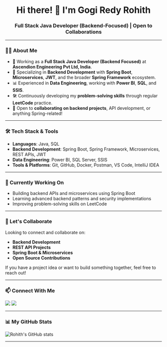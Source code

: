 <h1 align="center">Hi there! 👋 I'm Gogi Redy Rohith</h1>
<h3 align="center">Full Stack Java Developer (Backend-Focused) | Open to Collaborations</h3>

---

### 👨‍💻 About Me

- 💼 Working as a **Full Stack Java Developer (Backend Focused)** at **Ascendion Engineering Pvt Ltd, India**.
- 🚀 Specializing in **Backend Development** with **Spring Boot**, **Microservices**, **JWT**, and the broader **Spring Framework** ecosystem.
- 📊 Experienced in **Data Engineering**, working with **Power BI**, **SQL**, and **SSIS**.
- 🛠️ Continuously developing my **problem-solving skills** through regular **LeetCode** practice.
- 🤝 Open to **collaborating on backend projects**, API development, or anything Spring-related!

---

### 🛠️ Tech Stack & Tools

- **Languages**: Java, SQL
- **Backend Development**: Spring Boot, Spring Framework, Microservices, REST APIs, JWT
- **Data Engineering**: Power BI, SQL Server, SSIS
- **Tools & Platforms**: Git, GitHub, Docker, Postman, VS Code, IntelliJ IDEA

---

### 🚀 Currently Working On

- Building backend APIs and microservices using Spring Boot  
- Learning advanced backend patterns and security implementations  
- Improving problem-solving skills on LeetCode  

---

### 🤝 Let's Collaborate

Looking to connect and collaborate on:
- **Backend Development**
- **REST API Projects**
- **Spring Boot & Microservices**
- **Open Source Contributions**

If you have a project idea or want to build something together, feel free to reach out!

---

### 📫 Connect With Me

<p align="left">
  <a href="https://github.com/rohithgogi" target="_blank"><img src="https://img.icons8.com/ios-glyphs/30/github.png"/></a>
  <a href="https://www.linkedin.com/in/gogi-redy-rohith-5ab17b246/" target="_blank"><img src="https://img.icons8.com/ios-filled/30/linkedin.png"/></a>
</p>

---

### 📊 My GitHub Stats

![Rohith's GitHub stats](https://github-readme-stats.vercel.app/api?username=rohithgogi&show_icons=true&theme=dark)

---
